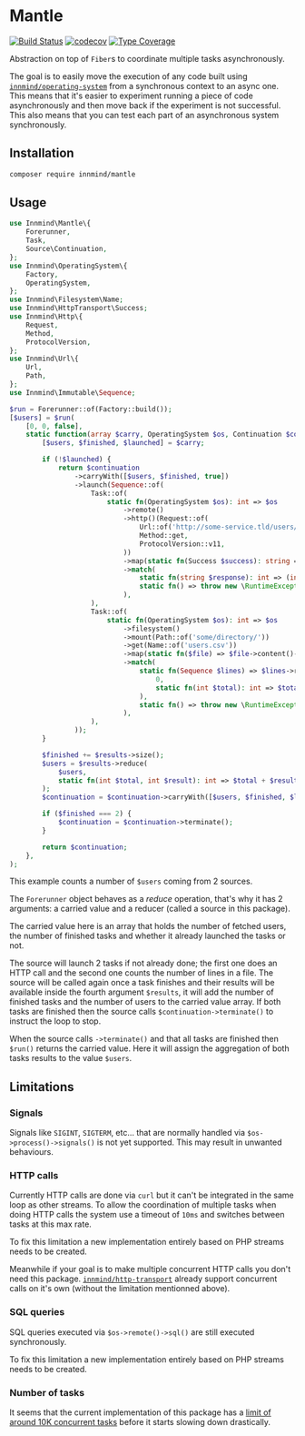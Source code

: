 # Mantle

[![Build Status](https://github.com/innmind/mantle/workflows/CI/badge.svg?branch=master)](https://github.com/innmind/mantle/actions?query=workflow%3ACI)
[![codecov](https://codecov.io/gh/innmind/mantle/branch/develop/graph/badge.svg)](https://codecov.io/gh/innmind/mantle)
[![Type Coverage](https://shepherd.dev/github/innmind/mantle/coverage.svg)](https://shepherd.dev/github/innmind/mantle)

Abstraction on top of `Fiber`s to coordinate multiple tasks asynchronously.

The goal is to easily move the execution of any code built using [`innmind/operating-system`](https://packagist.org/packages/innmind/operating-system) from a synchronous context to an async one. This means that it's easier to experiment running a piece of code asynchronously and then move back if the experiment is not successful. This also means that you can test each part of an asynchronous system synchronously.

## Installation

```sh
composer require innmind/mantle
```

## Usage

```php
use Innmind\Mantle\{
    Forerunner,
    Task,
    Source\Continuation,
};
use Innmind\OperatingSystem\{
    Factory,
    OperatingSystem,
};
use Innmind\Filesystem\Name;
use Innmind\HttpTransport\Success;
use Innmind\Http\{
    Request,
    Method,
    ProtocolVersion,
};
use Innmind\Url\{
    Url,
    Path,
};
use Innmind\Immutable\Sequence;

$run = Forerunner::of(Factory::build());
[$users] = $run(
    [0, 0, false],
    static function(array $carry, OperatingSystem $os, Continuation $continuation, Sequence $results): Continuation {
        [$users, $finished, $launched] = $carry;

        if (!$launched) {
            return $continuation
                ->carryWith([$users, $finished, true])
                ->launch(Sequence::of(
                    Task::of(
                        static fn(OperatingSystem $os): int => $os
                            ->remote()
                            ->http()(Request::of(
                                Url::of('http://some-service.tld/users/count'),
                                Method::get,
                                ProtocolVersion::v11,
                            ))
                            ->map(static fn(Success $success): string => $success->response()->body()->toString())
                            ->match(
                                static fn(string $response): int => (int) $response,
                                static fn() => throw new \RuntimeException('Failed to count the users'),
                            ),
                    ),
                    Task::of(
                        static fn(OperatingSystem $os): int => $os
                            ->filesystem()
                            ->mount(Path::of('some/directory/'))
                            ->get(Name::of('users.csv'))
                            ->map(static fn($file) => $file->content()->lines())
                            ->match(
                                static fn(Sequence $lines) => $lines->reduce(
                                    0,
                                    static fn(int $total): int => $total + 1,
                                ),
                                static fn() => throw new \RuntimeException('Users file not found'),
                            ),
                    ),
                ));
        }

        $finished += $results->size();
        $users = $results->reduce(
            $users,
            static fn(int $total, int $result): int => $total + $result,
        );
        $continuation = $continuation->carryWith([$users, $finished, $launched]);

        if ($finished === 2) {
            $continuation = $continuation->terminate();
        }

        return $continuation;
    },
);
```

This example counts a number of `$users` coming from 2 sources.

The `Forerunner` object behaves as a _reduce_ operation, that's why it has 2 arguments: a carried value and a reducer (called a source in this package).

The carried value here is an array that holds the number of fetched users, the number of finished tasks and whether it already launched the tasks or not.

The source will launch 2 tasks if not already done; the first one does an HTTP call and the second one counts the number of lines in a file. The source will be called again once a task finishes and their results will be available inside the fourth argument `$results`, it will add the number of finished tasks and the number of users to the carried value array. If both tasks are finished then the source calls `$continuation->terminate()` to instruct the loop to stop.

When the source calls `->terminate()` and that all tasks are finished then `$run()` returns the carried value. Here it will assign the aggregation of both tasks results to the value `$users`.

## Limitations

### Signals

Signals like `SIGINT`, `SIGTERM`, etc... that are normally handled via `$os->process()->signals()` is not yet supported. This may result in unwanted behaviours.

### HTTP calls

Currently HTTP calls are done via `curl` but it can't be integrated in the same loop as other streams. To allow the coordination of multiple tasks when doing HTTP calls the system use a timeout of `10ms` and switches between tasks at this max rate.

To fix this limitation a new implementation entirely based on PHP streams needs to be created.

Meanwhile if your goal is to make multiple concurrent HTTP calls you don't need this package. [`innmind/http-transport`](https://packagist.org/packages/innmind/http-transport) already support concurrent calls on it's own (without the limitation mentionned above).

### SQL queries

SQL queries executed via `$os->remote()->sql()` are still executed synchronously.

To fix this limitation a new implementation entirely based on PHP streams needs to be created.

### Number of tasks

It seems that the current implementation of this package has a [limit of around 10K concurrent tasks](https://twitter.com/baptouuuu/status/1720092619496378741) before it starts slowing down drastically.
